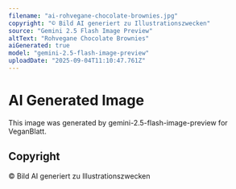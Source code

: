 ```yaml
---
filename: "ai-rohvegane-chocolate-brownies.jpg"
copyright: "© Bild AI generiert zu Illustrationszwecken"
source: "Gemini 2.5 Flash Image Preview"
altText: "Rohvegane Chocolate Brownies"
aiGenerated: true
model: "gemini-2.5-flash-image-preview"
uploadDate: "2025-09-04T11:10:47.761Z"
---
```


# AI Generated Image

This image was generated by gemini-2.5-flash-image-preview for VeganBlatt.

## Copyright
© Bild AI generiert zu Illustrationszwecken
